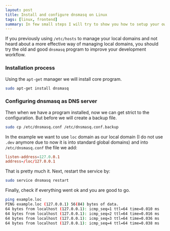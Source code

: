```yaml
---
layout: post
title: Install and configure dnsmasq on Linux
tags: [linux, frontend]
summary: In few small steps I will try to show you how to setup your own instance of dnsmasq.
---
```


If you previously using `/etc/hosts` to manage your local domains and not heard about a more effective way of managing local domains, you should try the old and good `dnsmasq` program to improve your development workflow.

### Installation process

Using the `apt-get` manager we will install core program.

```bash
sudo apt-get install dnsmasq
```

### Configuring dnsmasq as DNS server

Then when we have a program installed, now we can get strict to the configuration. But before we will create a backup file.


```bash
sudo cp /etc/dnsmasq.conf /etc/dnsmasq.conf.backup
```

In the example we want to use `loc` domain as our local domain (I do not use `.dev` anymore due to now it is into standard global domains) and into `/etc/dnsmasq.conf` the file we add:

```conf
listen-address=127.0.0.1
address=/loc/127.0.0.1
```

That is pretty much it. Next, restart the service by:

```bash
sudo service dnsmasq restart
```

Finally, check if everything went ok and you are good to go.

```bash
ping example.loc
PING example.loc (127.0.0.1) 56(84) bytes of data.
64 bytes from localhost (127.0.0.1): icmp_seq=1 ttl=64 time=0.010 ms
64 bytes from localhost (127.0.0.1): icmp_seq=2 ttl=64 time=0.016 ms
64 bytes from localhost (127.0.0.1): icmp_seq=3 ttl=64 time=0.036 ms
64 bytes from localhost (127.0.0.1): icmp_seq=4 ttl=64 time=0.038 ms
```
